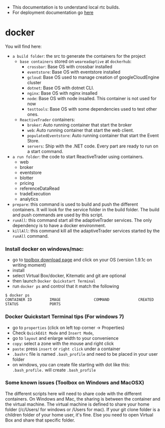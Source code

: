 - This documentation is to understand local rtc builds.
- For deployment documentation go [here](https://raw.githubusercontent.com/AdaptiveConsulting/ReactiveTrader/master/doc/deployment/readme.md)

# docker
You will find here:
- `a build folder`: the src to generate the containers for the project
  - `base containers` stored on `weareadaptive` at `dockerhub`:
    - `crossbar`: Base OS with crossbar installed
    - `eventstore`: Base OS with eventstore installed
    - `gcloud`: Base OS used to manage creation of googleCloudEngine cluster
    - `dotnet`: Base OS with dotnet CLI.
    - `nginx`: Base OS with nginx insalled
    - `node`: Base OS with node insalled. This container is not used for now
    - `testtools`: Base OS with some dependencies used to test other ones.
  - `ReactiveTrader` containers:
    - `broker`: Auto running container that start the broker
    - `web`: Auto running container that start the web client.
    - `populatedEventstore`: Auto running container that start the Event Store.
    - `servers`: Ship with the .NET code. Every part are ready to run on a start command.
- `a run folder`: the code to start ReactiveTrader using containers.
  - web
  - broker
  - eventstore
  - blotter
  - pricing
  - referenceDataRead
  - tradeExecution
  - analytics
- `prepare`: this command is used to build and push the different containers. It will look for the service folder in the build folder. The build and push commands are used by this script. 
- `runAll`: this command start all the adaptiveTrader services. The only dependency is to have a docker environment. 
- `killAll`: this command kill all the adaptiveTrader services started by the `runAll` command. 


### Install docker on windows/mac:

- go to [toolbox download page](https://www.docker.com/docker-toolbox) and click on your OS (version 1.9.1c on writing moment)
- install
- select Virtual Box/docker, Kitematic and git are optional
- then launch `Docker Quickstart Terminal`
- run `docker ps` and control that it match the following
```
$ docker ps
CONTAINER ID        IMAGE               COMMAND             CREATED             STATUS              PORTS

```

### Docker Quickstart Terminal tips (For windows 7)

- go to `properties` (click on left top corner -> Properties)
- Check `QuickEdit Mode` and `Insert Mode`, 
- go to `layout` and enlarge width to your convenience 
- `copy`: select a zone with the mouse and right click
- `paste`: press `insert` or `right click` under a container
- `.bashrc` file is named `.bash_profile` and need to be placed in your user folder
- on windows, you can create file starting with dot like this: `.bash_profile.` will create `.bash_profile`

### Some known issues (Toolbox on Windows and MacOSX)

The different scripts here will need to share code with the different containers. On Windows and Mac, the sharing is between the container and the virtual machine. The virtual machine is defined to share your home folder (/c/Users/ for windows or /Users for mac). If your git clone folder is a children folder of your home user, it's fine. Else you need to open Virtual Box and share that specific folder.
